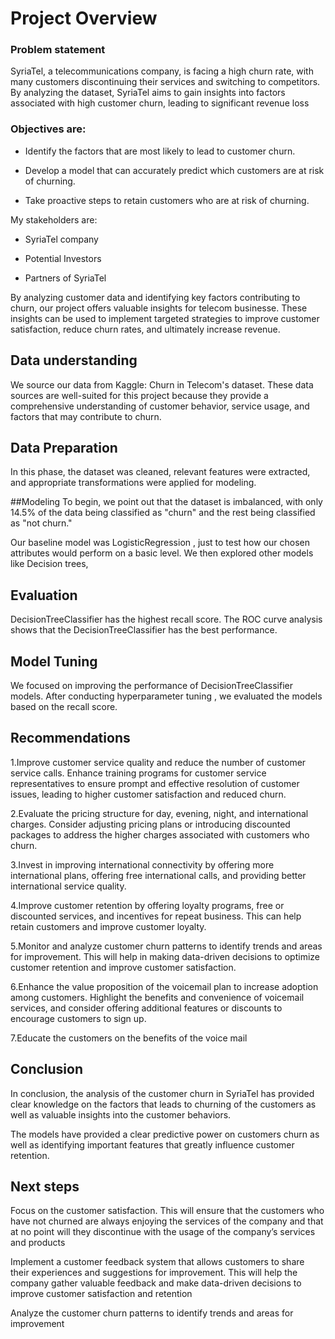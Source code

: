 
# Project Overview

### Problem statement

SyriaTel, a telecommunications company, is facing a high churn rate, with many customers discontinuing their services and switching to competitors. By analyzing the dataset, SyriaTel aims to gain insights into factors associated with high customer churn, leading to significant revenue loss

### Objectives are:

- Identify the factors that are most likely to lead to customer churn.

- Develop a model that can accurately predict which customers are at risk of churning.

- Take proactive steps to retain customers who are at risk of churning.

My stakeholders are:
- SyriaTel company

- Potential Investors

- Partners of SyriaTel 

By analyzing customer data and identifying key factors contributing to churn, our project offers valuable insights for telecom businesse. These insights can be used to implement targeted strategies to improve customer satisfaction, reduce churn rates, and ultimately increase revenue. 

## Data understanding
We source our data from Kaggle: Churn in Telecom's dataset. These data sources are well-suited for this project because they provide a comprehensive understanding of customer behavior, service usage, and factors that may contribute to churn.

## Data Preparation
In this phase, the dataset was cleaned, relevant features were extracted, and appropriate transformations were applied for modeling.

##Modeling
To begin, we point out that the dataset is imbalanced, with only 14.5% of the data being classified as "churn" and the rest being classified as "not churn."

Our baseline model was LogisticRegression , just to test how our chosen attributes would perform on a basic level. We then explored other models like Decision trees,

## Evaluation
DecisionTreeClassifier has the highest recall score.
The ROC curve analysis shows that the DecisionTreeClassifier has the best performance.

## Model Tuning
We focused on improving the performance of DecisionTreeClassifier models. After conducting hyperparameter tuning , we evaluated the models based on the recall score.

## Recommendations
1.Improve customer service quality and reduce the number of customer service calls. Enhance training programs for customer service representatives to ensure prompt and effective resolution of customer issues, leading to higher customer satisfaction and reduced churn.

2.Evaluate the pricing structure for day, evening, night, and international charges. Consider adjusting pricing plans or introducing discounted packages to address the higher charges associated with customers who churn.

3.Invest in improving international connectivity by offering more international plans, offering free international calls, and providing better international service quality.

4.Improve customer retention by offering loyalty programs, free or discounted services, and incentives for repeat business. This can help retain customers and improve customer loyalty.

5.Monitor and analyze customer churn patterns to identify trends and areas for improvement. This will help in making data-driven decisions to optimize customer retention and improve customer satisfaction.

6.Enhance the value proposition of the voicemail plan to increase adoption among customers. Highlight the benefits and convenience of voicemail services, and consider offering additional features or discounts to encourage customers to sign up.

7.Educate the customers on the benefits of the voice mail

## Conclusion
In conclusion, the analysis of the customer churn in SyriaTel has provided clear knowledge on the factors that leads to churning of the customers as well as valuable insights into the customer behaviors.

The models have provided a clear predictive power on customers churn as well as identifying important features that greatly influence customer retention.

## Next steps
Focus on the customer satisfaction. This will ensure that the customers who have not churned are always enjoying the services of the company and that at no point will they discontinue with the usage of the company’s services and products

Implement a customer feedback system that allows customers to share their experiences and suggestions for improvement. This will help the company gather valuable feedback and make data-driven decisions to improve customer satisfaction and retention

Analyze the customer churn patterns to identify trends and areas for improvement


